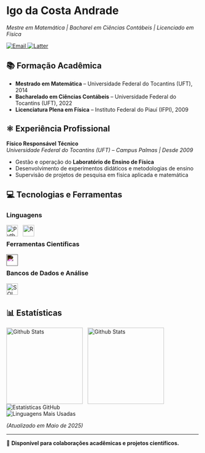 # Igo da Costa Andrade

*Mestre em Matemática | Bacharel em Ciências Contábeis | Licenciado em Física*  

<p align="left">
  <a href="mailto:costandrad@gmail.com">
    <img src="https://img.shields.io/badge/Email-D14836?style=flat-square&logo=gmail&logoColor=white&width=200&height=36" alt="Email" style="vertical-align:top;">
  </a>
  
  <a href="http://lattes.cnpq.br/9812776894168057" target="_blank">
    <img src="https://img.shields.io/badge/Lattes-1E90FF?style=flat-square&logo=google-scholar&logoColor=white&width=200&height=36" alt="Latter" style="vertical-align:top;">
  </a>
</p>

## 📚 Formação Acadêmica  
- **Mestrado em Matemática** – Universidade Federal do Tocantins (UFT), 2014  
- **Bacharelado em Ciências Contábeis** – Universidade Federal do Tocantins (UFT), 2022  
- **Licenciatura Plena em Física** – Instituto Federal do Piauí (IFPI), 2009  

## ⚛️ Experiência Profissional  
**Físico Responsável Técnico**  
*Universidade Federal do Tocantins (UFT) – Campus Palmas | Desde 2009*  
- Gestão e operação do **Laboratório de Ensino de Física**  
- Desenvolvimento de experimentos didáticos e metodologias de ensino  
- Supervisão de projetos de pesquisa em física aplicada e matemática  
 

## 💻 Tecnologias e Ferramentas  

### Linguagens

<img 
    align="left"
    alt="Python"
    title="Python"
    width="30px"
    style="padding-right: 10px;"
    src="https://cdn.jsdelivr.net/gh/devicons/devicon@latest/icons/python/python-original.svg" 
/>


<img 
    align="left"
    alt="R"
    title="R"
    width="30px"
    style="padding-right: 10px;"
    src="https://cdn.jsdelivr.net/gh/devicons/devicon@latest/icons/r/r-original.svg"
/>

          
</br>

### Ferramentas Científicas
<img 
    align="left"
    alt="Latex"
    title="Latex"
    width="30px"
    style="padding-right: 10px; filter: invert(1) brightness(1.5);"
    src="https://cdn.jsdelivr.net/gh/devicons/devicon@latest/icons/latex/latex-original.svg"
/>

</br>


### Bancos de Dados e Análise 
<img 
    align="left"
    alt="SQL"
    title="SQL"
    width="30px"
    style="padding-right: 10px;"
    src="https://cdn.jsdelivr.net/gh/devicons/devicon@latest/icons/azuresqldatabase/azuresqldatabase-original.svg"
/>      

</br>
</br>

## 📊 Estatísticas

<p>
    <img 
        align="left"
        alt="Github Stats"
        height="200"
        style="padding-right: 10px;"
        src="https://github-readme-stats.vercel.app/api?username=costandrad&show_icons=true&theme=dracula&include_all_commits=true&locale=pt-br"
    />
    <img 
        align="left"
        alt="Github Stats"
        height="200"
        style="padding-right: 10px;"
        src="https://github-readme-stats.vercel.app/api/top-langs/?username=costandrad&show_icons=true&theme=dracula&include_all_commits=true&locale=pt-br"
    />
</p>


![Estatísticas GitHub](https://github-readme-stats.vercel.app/api?username=costandrad&show_icons=true&theme=algolia&hide_border=true&include_all_commits=true)  
![Linguagens Mais Usadas](https://github-readme-stats.vercel.app/api/top-langs/?username=costandrad&layout=compact&theme=algolia&hide_border=true)  

*(Atualizado em Maio de 2025)*  

---  

🔹 **Disponível para colaborações acadêmicas e projetos científicos.**